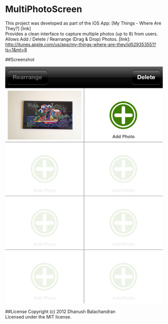 MultiPhotoScreen
================

This project was developed as part of the iOS App: [My Things - Where Are They?] [link]  
Provides a clean interface to capture multiple photos (up to 8) from users. Allows Add / Delete / Rearrange (Drag & Drop) Photos.
[link]: http://itunes.apple.com/us/app/my-things-where-are-they/id529353551?ls=1&mt=8

##Screenshot

<img src="https://github.com/dhanushram/MultiPhotoScreen/blob/master/Screenshots/screenshot.png"/>


##License
Copyright (c) 2012 Dhanush Balachandran  
Licensed under the MIT license.

